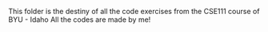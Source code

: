 This folder is the destiny of all the code exercises from the CSE111 course of BYU - Idaho
All the codes are made by me!

